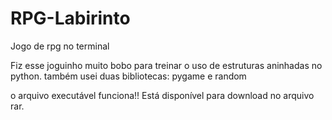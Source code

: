 # RPG-Labirinto
 Jogo de rpg no terminal

Fiz esse joguinho muito bobo para treinar o uso de estruturas aninhadas no python.
também usei duas bibliotecas: pygame e random

o arquivo executável funciona!! Está disponível para download no arquivo rar.